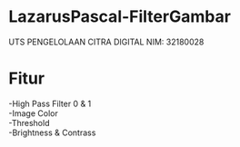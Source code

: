 # LazarusPascal-FilterGambar
UTS PENGELOLAAN CITRA DIGITAL
NIM: 32180028

# Fitur
-High Pass Filter 0  & 1\
-Image Color\
-Threshold\
-Brightness & Contrass

